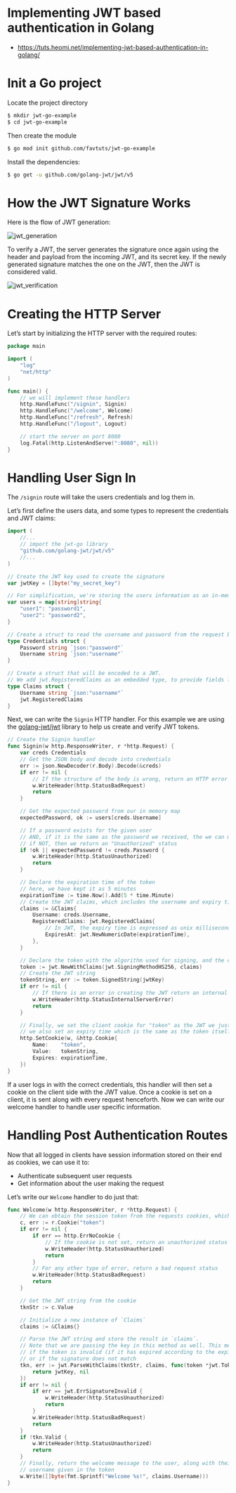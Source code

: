 #  Implementing JWT based authentication in Golang 
* https://tuts.heomi.net/implementing-jwt-based-authentication-in-golang/

# Init a Go project

Locate the project directory
```bash
$ mkdir jwt-go-example
$ cd jwt-go-example
```

Then create the module
```bash
$ go mod init github.com/favtuts/jwt-go-example
```

Install the dependencies:
```bash
$ go get -u github.com/golang-jwt/jwt/v5
```

# How the JWT Signature Works

Here is the flow of JWT generation:

![jwt_generation](./images/jwt-algo.png)

To verify a JWT, the server generates the signature once again using the header and payload from the incoming JWT, and its secret key. If the newly generated signature matches the one on the JWT, then the JWT is considered valid.

![jwt_verification](./images/jwt-verification.png)


# Creating the HTTP Server

Let’s start by initializing the HTTP server with the required routes:
```go
package main

import (
	"log"
	"net/http"
)

func main() {
	// we will implement these handlers
	http.HandleFunc("/signin", Signin)
	http.HandleFunc("/welcome", Welcome)
	http.HandleFunc("/refresh", Refresh)
	http.HandleFunc("/logout", Logout)

	// start the server on port 8080
	log.Fatal(http.ListenAndServe(":8080", nil))
}
```

# Handling User Sign In

The `/signin` route will take the users credentials and log them in.

Let’s first define the users data, and some types to represent the credentials and JWT claims:
```go
import (
	//...
	// import the jwt-go library
	"github.com/golang-jwt/jwt/v5"
	//...
)

// Create the JWT key used to create the signature
var jwtKey = []byte("my_secret_key")

// For simplification, we're storing the users information as an in-memory map in our code
var users = map[string]string{
	"user1": "password1",
	"user2": "password2",
}

// Create a struct to read the username and password from the request body
type Credentials struct {
	Password string `json:"password"`
	Username string `json:"username"`
}

// Create a struct that will be encoded to a JWT.
// We add jwt.RegisteredClaims as an embedded type, to provide fields like expiry time
type Claims struct {
	Username string `json:"username"`
	jwt.RegisteredClaims
}
```

Next, we can write the `Signin` HTTP handler. For this example we are using the [golang-jwt/jwt](https://github.com/golang-jwt/jwt) library to help us create and verify JWT tokens.
```go
// Create the Signin handler
func Signin(w http.ResponseWriter, r *http.Request) {
	var creds Credentials
	// Get the JSON body and decode into credentials
	err := json.NewDecoder(r.Body).Decode(&creds)
	if err != nil {
		// If the structure of the body is wrong, return an HTTP error
		w.WriteHeader(http.StatusBadRequest)
		return
	}

	// Get the expected password from our in memory map
	expectedPassword, ok := users[creds.Username]

	// If a password exists for the given user
	// AND, if it is the same as the password we received, the we can move ahead
	// if NOT, then we return an "Unauthorized" status
	if !ok || expectedPassword != creds.Password {
		w.WriteHeader(http.StatusUnauthorized)
		return
	}

	// Declare the expiration time of the token
	// here, we have kept it as 5 minutes
	expirationTime := time.Now().Add(5 * time.Minute)
	// Create the JWT claims, which includes the username and expiry time
	claims := &Claims{
		Username: creds.Username,
		RegisteredClaims: jwt.RegisteredClaims{
			// In JWT, the expiry time is expressed as unix milliseconds
			ExpiresAt: jwt.NewNumericDate(expirationTime),
		},
	}

	// Declare the token with the algorithm used for signing, and the claims
	token := jwt.NewWithClaims(jwt.SigningMethodHS256, claims)
	// Create the JWT string
	tokenString, err := token.SignedString(jwtKey)
	if err != nil {
		// If there is an error in creating the JWT return an internal server error
		w.WriteHeader(http.StatusInternalServerError)
		return
	}

	// Finally, we set the client cookie for "token" as the JWT we just generated
	// we also set an expiry time which is the same as the token itself
	http.SetCookie(w, &http.Cookie{
		Name:    "token",
		Value:   tokenString,
		Expires: expirationTime,
	})
}
```

If a user logs in with the correct credentials, this handler will then set a cookie on the client side with the JWT value. Once a cookie is set on a client, it is sent along with every request henceforth. Now we can write our welcome handler to handle user specific information.


# Handling Post Authentication Routes

Now that all logged in clients have session information stored on their end as cookies, we can use it to:

* Authenticate subsequent user requests
* Get information about the user making the request

Let’s write our `Welcome` handler to do just that:
```go
func Welcome(w http.ResponseWriter, r *http.Request) {
	// We can obtain the session token from the requests cookies, which come with every request
	c, err := r.Cookie("token")
	if err != nil {
		if err == http.ErrNoCookie {
			// If the cookie is not set, return an unauthorized status
			w.WriteHeader(http.StatusUnauthorized)
			return
		}
		// For any other type of error, return a bad request status
		w.WriteHeader(http.StatusBadRequest)
		return
	}

	// Get the JWT string from the cookie
	tknStr := c.Value

	// Initialize a new instance of `Claims`
	claims := &Claims{}

	// Parse the JWT string and store the result in `claims`.
	// Note that we are passing the key in this method as well. This method will return an error
	// if the token is invalid (if it has expired according to the expiry time we set on sign in),
	// or if the signature does not match
	tkn, err := jwt.ParseWithClaims(tknStr, claims, func(token *jwt.Token) (any, error) {
		return jwtKey, nil
	})
	if err != nil {
		if err == jwt.ErrSignatureInvalid {
			w.WriteHeader(http.StatusUnauthorized)
			return
		}
		w.WriteHeader(http.StatusBadRequest)
		return
	}
	if !tkn.Valid {
		w.WriteHeader(http.StatusUnauthorized)
		return
	}
	// Finally, return the welcome message to the user, along with their
	// username given in the token
	w.Write([]byte(fmt.Sprintf("Welcome %s!", claims.Username)))
}
```


